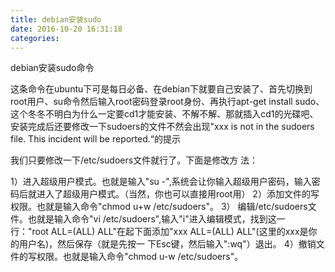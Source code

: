 ```yaml
---
title: debian安装sudo
date: 2016-10-20 16:31:18
categories:
---
```

debian安装sudo命令
<!-- more -->
这条命令在ubuntu下可是每日必备、在debian下就要自己安装了、首先切换到root用户、su命令然后输入root密码登录root身份、再执行apt-get install sudo、这个冬冬不明白为什么一定要cd1才能安装、不解不解、那就插入cd1的光碟吧、安装完成后还要修改一下sudoers的文件不然会出现"xxx is not in the sudoers file. This incident will be reported.“的提示

我们只要修改一下/etc/sudoers文件就行了。下面是修改方 法：

1）进入超级用户模式。也就是输入"su -",系统会让你输入超级用户密码，输入密码后就进入了超级用户模式。（当然，你也可以直接用root用） 
2）添加文件的写权限。也就是输入命令"chmod u+w /etc/sudoers"。 
3） 编辑/etc/sudoers文件。也就是输入命令"vi /etc/sudoers",输入"i"进入编辑模式，找到这一 行："root ALL=(ALL) ALL"在起下面添加"xxx ALL=(ALL) ALL"(这里的xxx是你的用户名)，然后保存（就是先按一 下Esc键，然后输入":wq"）退出。 
4）撤销文件的写权限。也就是输入命令"chmod u-w /etc/sudoers"。

<!--<img src="/images/6.png" width="800" height="263" />-->
<!--<font color=#FF6666></font>-->
